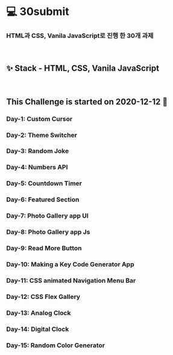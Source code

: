 # 💻 30submit
### HTML과 CSS, Vanila JavaScript로 진행 한 30개 과제
<br />

## ✨ Stack - HTML, CSS, Vanila JavaScript

<br />

## This Challenge is started on 2020-12-12 📅

### Day-1: Custom Cursor
### Day-2: Theme Switcher
### Day-3: Random Joke
### Day-4: Numbers API
### Day-5: Countdown Timer
### Day-6: Featured Section
### Day-7: Photo Gallery app UI
### Day-8: Photo Gallery app Js
### Day-9: Read More Button
### Day-10: Making a Key Code Generator App
### Day-11: CSS animated Navigation Menu Bar
### Day-12: CSS Flex Gallery
### Day-13: Analog Clock
### Day-14: Digital Clock
### Day-15: Random Color Generator

<br />
